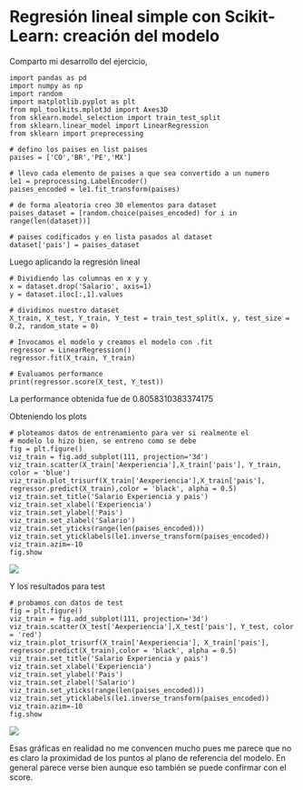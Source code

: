 # Regresión lineal simple con Scikit-Learn: creación del modelo

Comparto mi desarrollo del ejercicio,

```
import pandas as pd
import numpy as np
import random
import matplotlib.pyplot as plt
from mpl_toolkits.mplot3d import Axes3D
from sklearn.model_selection import train_test_split
from sklearn.linear_model import LinearRegression 
from sklearn import preprocessing

# defino los paises en list paises
paises = ['CO','BR','PE','MX']

# llevo cada elemento de paises a que sea convertido a un numero
le1 = preprocessing.LabelEncoder()
paises_encoded = le1.fit_transform(paises)

# de forma aleatoria creo 30 elementos para dataset
paises_dataset = [random.choice(paises_encoded) for i in range(len(dataset))]

# paises codificados y en lista pasados al dataset
dataset['pais'] = paises_dataset

```

Luego aplicando la regresión lineal

```
# Dividiendo las columnas en x y y
x = dataset.drop('Salario', axis=1)
y = dataset.iloc[:,1].values

# dividimos nuestro dataset
X_train, X_test, Y_train, Y_test = train_test_split(x, y, test_size = 0.2, random_state = 0)

# Invocamos el modelo y creamos el modelo con .fit
regressor = LinearRegression()
regressor.fit(X_train, Y_train)

# Evaluamos performance
print(regressor.score(X_test, Y_test))

```

La performance obtenida fue de 0.8058310383374175

Obteniendo los plots

```
# ploteamos datos de entrenamiento para ver si realmente el 
# modelo lo hizo bien, se entreno como se debe
fig = plt.figure()
viz_train = fig.add_subplot(111, projection='3d')
viz_train.scatter(X_train['Aexperiencia'],X_train['pais'], Y_train, color = 'blue')
viz_train.plot_trisurf(X_train['Aexperiencia'],X_train['pais'], regressor.predict(X_train),color = 'black', alpha = 0.5)
viz_train.set_title('Salario Experiencia y pais')
viz_train.set_xlabel('Experiencia')
viz_train.set_ylabel('Pais')
viz_train.set_zlabel('Salario')
viz_train.set_yticks(range(len(paises_encoded)))
viz_train.set_yticklabels(le1.inverse_transform(paises_encoded))
viz_train.azim=-10
fig.show

```

![](https://i.imgur.com/4EMoSmU.png)

Y los resultados para test

```
# probamos con datos de test
fig = plt.figure()
viz_train = fig.add_subplot(111, projection='3d')
viz_train.scatter(X_test['Aexperiencia'],X_test['pais'], Y_test, color = 'red')
viz_train.plot_trisurf(X_train['Aexperiencia'], X_train['pais'], regressor.predict(X_train),color = 'black', alpha = 0.5)
viz_train.set_title('Salario Experiencia y pais')
viz_train.set_xlabel('Experiencia')
viz_train.set_ylabel('Pais')
viz_train.set_zlabel('Salario')
viz_train.set_yticks(range(len(paises_encoded)))
viz_train.set_yticklabels(le1.inverse_transform(paises_encoded))
viz_train.azim=-10
fig.show
```

![](https://i.imgur.com/9cpVI7u.png)

Esas gráficas en realidad no me convencen mucho pues me parece que no es claro la proximidad de los puntos al plano de referencia del modelo. En general parece verse bien aunque eso también se puede confirmar con el score.